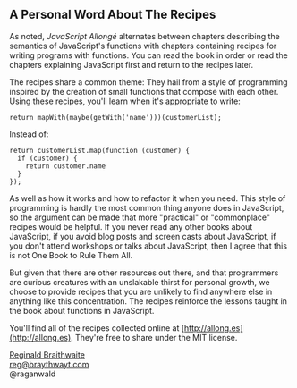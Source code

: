 ## A Personal Word About The Recipes

As noted, *JavaScript Allongé* alternates between chapters describing the semantics of JavaScript's functions with chapters containing recipes for writing programs with functions. You can read the book in order or read the chapters explaining JavaScript first and return to the recipes later.

The recipes share a common theme: They hail from a style of programming inspired by the creation of small functions that compose with each other. Using these recipes, you'll learn when it's appropriate to write:

    return mapWith(maybe(getWith('name')))(customerList);
    
Instead of:

    return customerList.map(function (customer) {
      if (customer) {
        return customer.name
      }
    });
    
As well as how it works and how to refactor it when you need. This style of programming is hardly the most common thing anyone does in JavaScript, so the argument can be made that more "practical" or "commonplace" recipes would be helpful. If you never read any other books about JavaScript, if you avoid blog posts and screen casts about JavaScript, if you don't attend workshops or talks about JavaScript, then I agree that this is not One Book to Rule Them All.

But given that there are other resources out there, and that programmers are curious creatures with an unslakable thirst for personal growth, we choose to provide recipes that you are unlikely to find anywhere else in anything like this concentration. The recipes reinforce the lessons taught in the book about functions in JavaScript.

You'll find all of the recipes collected online at [http://allong.es](http://allong.es). They're free to share under the MIT license.

[Reginald Braithwaite](http://braythwayt.com)  
reg@braythwayt.com  
@raganwald